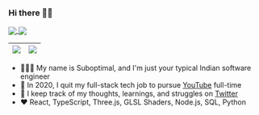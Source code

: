 ### Hi there 👋🏾

<a href="https://github.com/anuraghazra/github-readme-stats">
  <img align="center" src="https://github-readme-stats.vercel.app/api?username=SuboptimalEng&count_private=true&show_icons=true&include_all_commits=true&hide_border=true&hide_title=true" />


<a href="https://github.com/anuraghazra/github-readme-stats">
  <img align="center" src="https://github-readme-stats.vercel.app/api/top-langs/?username=SuboptimalEng&langs_count=3&hide_title=true&hide_border=true" />
</a>


| <a href="https://github.com/anuraghazra/github-readme-stats"><img align="center" src="https://github-readme-stats.vercel.app/api?username=SuboptimalEng&count_private=true&show_icons=true&include_all_commits=true&hide_border=true"></a> | <a href="https://github.com/anuraghazra/github-readme-stats"><img align="center" src="https://github-readme-stats.vercel.app/api/top-langs/?username=SuboptimalEng&layout=compact&theme=buefy&hide_border=true" ></a> |
| ------------- | ------------- |


- 👨🏾‍💻 My name is Suboptimal, and I'm just your typical Indian software engineer
- 🎥 In 2020, I quit my full-stack tech job to pursue [YouTube](https://youtube.com/SuboptimalEng) full-time
- 🤔 I keep track of my thoughts, learnings, and struggles on [Twitter](https://twitter.com/SuboptimalEng)
- ❤️ React, TypeScript, Three.js, GLSL Shaders, Node.js, SQL, Python
